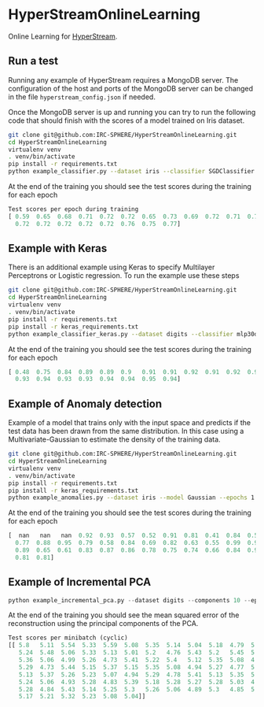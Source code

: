 # HyperStreamOnlineLearning

Online Learning for [HyperStream](https://github.com/IRC-SPHERE/HyperStream).

## Run a test

Running any example of HyperStream requires a MongoDB server. The configuration
of the host and ports of the MongoDB server can be changed in the file
`hyperstream_config.json` if needed.

Once the MongoDB server is up and running you can try to run the following code
that should finish with the scores of a model trained on Iris dataset.

```bash
git clone git@github.com:IRC-SPHERE/HyperStreamOnlineLearning.git
cd HyperStreamOnlineLearning
virtualenv venv
. venv/bin/activate
pip install -r requirements.txt
python example_classifier.py --dataset iris --classifier SGDClassifier --epochs 20 --seed 42
```

At the end of the training you should see the test scores during the training
for each epoch

```Python
Test scores per epoch during training
[ 0.59  0.65  0.68  0.71  0.72  0.72  0.65  0.73  0.69  0.72  0.71  0.73
  0.72  0.72  0.72  0.72  0.72  0.76  0.75  0.77]
```

## Example with Keras

There is an additional example using Keras to specify Multilayer Perceptrons or
Logistic regression. To run the example use these steps

```bash
git clone git@github.com:IRC-SPHERE/HyperStreamOnlineLearning.git
cd HyperStreamOnlineLearning
virtualenv venv
. venv/bin/activate
pip install -r requirements.txt
pip install -r keras_requirements.txt
python example_classifier_keras.py --dataset digits --classifier mlp30ds40m --epochs 20 --seed 42
```

At the end of the training you should see the test scores during the training
for each epoch

```Python
[ 0.48  0.75  0.84  0.89  0.89  0.9   0.91  0.91  0.92  0.91  0.92  0.94
  0.93  0.94  0.93  0.93  0.94  0.94  0.95  0.94]
```

## Example of Anomaly detection

Example of a model that trains only with the input space and predicts if the
test data has been drawn from the same distribution. In this case using a
Multivariate-Gaussian to estimate the density of the training data.

```bash
git clone git@github.com:IRC-SPHERE/HyperStreamOnlineLearning.git
cd HyperStreamOnlineLearning
virtualenv venv
. venv/bin/activate
pip install -r requirements.txt
pip install -r keras_requirements.txt
python example_anomalies.py --dataset iris --model Gaussian --epochs 1 --seed 42 -b 2
```

At the end of the training you should see the test scores during the training
for each epoch

```Python
[  nan   nan   nan  0.92  0.93  0.57  0.52  0.91  0.81  0.41  0.84  0.53
  0.77  0.88  0.95  0.79  0.58  0.84  0.69  0.82  0.63  0.55  0.99  0.9
  0.89  0.65  0.61  0.83  0.87  0.86  0.78  0.75  0.74  0.66  0.84  0.92
  0.81  0.81]
```

## Example of Incremental PCA

```Python
python example_incremental_pca.py --dataset digits --components 10 --epochs 10 --seed 42 -b 100
```

At the end of the training you should see the mean squared error of the
reconstruction using the principal components of the PCA.

```Python
Test scores per minibatch (cyclic)
[[ 5.8   5.11  5.54  5.33  5.59  5.08  5.35  5.14  5.04  5.18  4.79  5.42
   5.24  5.48  5.06  5.33  5.13  5.01  5.2   4.76  5.43  5.2   5.45  5.09
   5.36  5.06  4.99  5.26  4.73  5.41  5.22  5.4   5.12  5.35  5.08  4.93
   5.29  4.73  5.44  5.15  5.37  5.15  5.35  5.08  4.94  5.27  4.77  5.43
   5.13  5.37  5.26  5.23  5.07  4.94  5.29  4.78  5.41  5.13  5.35  5.27
   5.24  5.06  4.93  5.28  4.83  5.39  5.18  5.28  5.27  5.28  5.03  4.94
   5.28  4.84  5.43  5.14  5.25  5.3   5.26  5.06  4.89  5.3   4.85  5.4
   5.17  5.21  5.32  5.23  5.08  5.04]]
```
